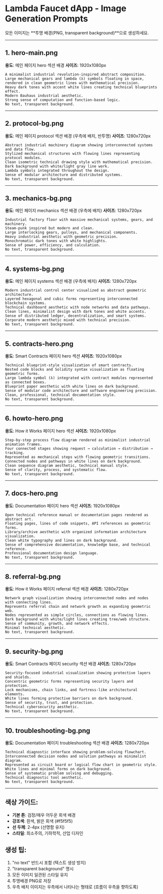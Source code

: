 # Lambda Faucet dApp - Image Generation Prompts

모든 이미지는 **투명 배경(PNG, transparent background)**으로 생성하세요.

---

## 1. hero-main.png
**용도**: 메인 페이지 hero 섹션 배경
**사이즈**: 1920x1080px

```
A minimalist industrial revolution-inspired abstract composition.
Large mechanical gears and lambda (λ) symbols floating in space,
rendered in clean geometric lines with mathematical precision.
Heavy dark tones with accent white lines creating technical blueprints effect.
Modern Bauhaus industrial aesthetic.
Strong sense of computation and function-based logic.
No text, transparent background.
```

---

## 2. protocol-bg.png
**용도**: 메인 페이지 protocol 섹션 배경 (우측에 배치, 반투명)
**사이즈**: 1280x720px

```
Abstract industrial machinery diagram showing interconnected systems and data flow.
Stylized mechanical structures with flowing lines representing protocol modules.
Clean isometric technical drawing style with mathematical precision.
Dark background with white/light gray line work.
Lambda symbols integrated throughout the design.
Sense of modular architecture and distributed systems.
No text, transparent background.
```

---

## 3. mechanics-bg.png
**용도**: 메인 페이지 mechanics 섹션 배경 (우측에 배치)
**사이즈**: 1280x720px

```
Industrial factory floor with massive mechanical systems, gears, and machinery.
Steam-punk inspired but modern and clean.
Large interlocking gears, pulleys, and mechanical components.
Heavy industrial aesthetic with geometric precision.
Monochromatic dark tones with white highlights.
Sense of power, efficiency, and calculation.
No text, transparent background.
```

---

## 4. systems-bg.png
**용도**: 메인 페이지 systems 섹션 배경 (우측에 배치)
**사이즈**: 1280x720px

```
Modern industrial control center visualized as abstract geometric architecture.
Layered hexagonal and cubic forms representing interconnected blockchain systems.
Technical dashboard aesthetic with node networks and data pathways.
Clean lines, minimalist design with dark tones and white accents.
Sense of distributed ledger, decentralization, and smart systems.
Corporate modern aesthetic mixed with technical precision.
No text, transparent background.
```

---

## 5. contracts-hero.png
**용도**: Smart Contracts 페이지 hero 섹션
**사이즈**: 1920x1080px

```
Technical blueprint-style visualization of smart contracts.
Nested code blocks and Solidity syntax visualization as floating geometric forms.
Large lambda symbol (λ) integrated with contract modules represented as connected boxes.
Blueprint paper aesthetic with white lines on dark background.
Sense of modular code architecture and software engineering precision.
Clean, professional, technical documentation style.
No text, transparent background.
```

---

## 6. howto-hero.png
**용도**: How it Works 페이지 hero 섹션
**사이즈**: 1920x1080px

```
Step-by-step process flow diagram rendered as minimalist industrial animation frames.
Four connected stages showing request → calculation → distribution → tracking.
Represented as mechanical steps with flowing geometric transitions.
Connected nodes and pathways in white lines on dark background.
Clean sequence diagram aesthetic, technical manual style.
Sense of clarity, process, and systematic flow.
No text, transparent background.
```

---

## 7. docs-hero.png
**용도**: Documentation 페이지 hero 섹션
**사이즈**: 1920x1080px

```
Open technical reference manual or documentation pages rendered as abstract art.
Floating pages, lines of code snippets, API references as geometric forms.
Library/archive aesthetic with organized information architecture visualization.
Clean white typography and lines on dark background.
Sense of comprehensive documentation, knowledge base, and technical reference.
Professional documentation design language.
No text, transparent background.
```

---

## 8. referral-bg.png
**용도**: How it Works 페이지 referral 섹션 배경
**사이즈**: 1280x720px

```
Network graph visualization showing interconnected nodes and nodes with connecting lines.
Represents referral chain and network growth as expanding geometric web.
Nodes represented as simple circles, connections as flowing lines.
Dark background with white/light lines creating tree/web structure.
Sense of community, growth, and network effects.
Minimal technical aesthetic.
No text, transparent background.
```

---

## 9. security-bg.png
**용도**: Smart Contracts 페이지 security 섹션 배경
**사이즈**: 1280x720px

```
Security-focused industrial visualization showing protective layers and shields.
Concentric geometric forms representing security layers and protection.
Lock mechanisms, chain links, and fortress-like architectural elements.
White lines forming protective barriers on dark background.
Sense of security, trust, and protection.
Technical cybersecurity aesthetic.
No text, transparent background.
```

---

## 10. troubleshooting-bg.png
**용도**: Documentation 페이지 troubleshooting 섹션 배경
**사이즈**: 1280x720px

```
Technical diagnostic interface showing problem-solving flowchart.
Interconnected decision nodes and solution pathways as minimalist diagram.
Represented as circuit board or logical flow chart in geometric style.
White lines and minimal forms on dark background.
Sense of systematic problem solving and debugging.
Technical diagnostic tool aesthetic.
No text, transparent background.
```

---

## 색상 가이드:
- **기본 톤**: 검정/매우 어두운 회색 배경
- **강조색**: 흰색, 밝은 회색 (#f5f5f5)
- **선 두께**: 2-4px (선명함 유지)
- **스타일**: 최소주의, 기하학적, 산업 디자인

## 생성 팁:
1. "no text" 반드시 포함 (텍스트 생성 방지)
2. "transparent background" 명시
3. 모든 이미지 일관된 스타일 유지
4. 투명배경 PNG로 저장
5. 우측 배치 이미지는 우측에서 나타나는 형태로 (흐름이 우측을 향하도록)
